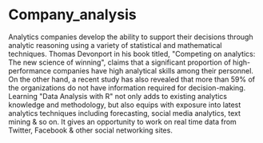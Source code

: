 # Company_analysis 
Analytics companies develop the ability to support their decisions through analytic
reasoning using a variety of statistical and mathematical techniques. Thomas Devonport in his
book titled, "Competing on analytics: The new science of winning", claims that a significant
proportion of high-performance companies have high analytical skills among their personnel.
On the other hand, a recent study has also revealed that more than 59% of the organizations
do not have information required for decision-making. Learning "Data Analysis with R" not
only adds to existing analytics knowledge and methodology, but also equips with exposure
into latest analytics techniques including forecasting, social media analytics, text mining & so
on. It gives an opportunity to work on real time data from Twitter, Facebook & other social
networking sites.
